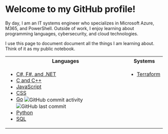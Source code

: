 # Welcome to my GitHub profile! 

By day, I am an IT systems engineer who specializes in Microsoft Azure, M365, and PowerShell. Outside of work, I enjoy learning about programming languages, cybersecurity, and cloud technologies. 

I use this page to document document all the things I am learning about. Think of it as my public notebook.

<table>
  <tr>
    <th><strong>Languages</strong></th>
    <th><strong>Systems</strong></th>
  </tr>
  <tr>
    <td valign="top">
      <ul>
        <li><a href="https://github.com/Greg-T8/LearningDotNet">C#, F#, and .NET</a></li>
        <li><a href="https://github.com/Greg-T8/LearningC-CPP">C and C++</a></li>
        <li><a href="https://github.com/Greg-T8/LearningJavaScript">JavaScript</a></li>
        <li><a href="https://github.com/Greg-T8/LearningCSS">CSS</a></li>
        <li>
          <a href="https://github.com/Greg-T8/LearningGo">Go</a>
          <img src="https://img.shields.io/github/commit-activity/m/Greg-T8/LearningGo" alt="GitHub commit activity" style="vertical-align:middle;"/>
          <img src="https://img.shields.io/github/last-commit/Greg-T8/LearningGo" alt="GitHub last commit" style="vertical-align:middle;"/>
        </li>
        <li><a href="https://github.com/Greg-T8/LearningPython">Python</a></li>
        <li><a href="https://github.com/Greg-T8/LearningSQL">SQL</a></li>
      </ul>
    </td>
    <td valign="top">
      <ul>
        <li><a href="https://github.com/Greg-T8/LearningTerraform">Terraform</a></li>
      </ul>
    </td>
  </tr>
</table>
